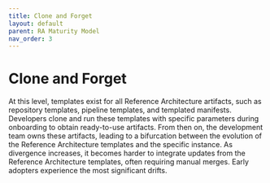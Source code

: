 ```yaml
---
title: Clone and Forget
layout: default
parent: RA Maturity Model
nav_order: 3
---
```


# Clone and Forget

At this level, templates exist for all Reference Architecture artifacts, such as repository templates, pipeline templates, and templated manifests. Developers clone and run these templates with specific parameters during onboarding to obtain ready-to-use artifacts. From then on, the development team owns these artifacts, leading to a bifurcation between the evolution of the Reference Architecture templates and the specific instance. As divergence increases, it becomes harder to integrate updates from the Reference Architecture templates, often requiring manual merges. Early adopters experience the most significant drifts.